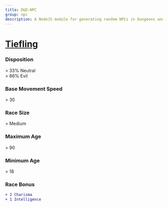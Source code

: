 ```yaml
---
title: D&D-NPC
group: npc
description: A NodeJS module for generating random NPCs in Dungeons and Dragons.
---
```


# **[Tiefling](https://www.dndbeyond.com/races/tiefling)**
### **Disposition**
\> 33% Neutral<br>
\> 66% Evil
### **Base Movement Speed**
\> 30
### **Race Size**
\> Medium
### **Maximum Age**
\> 90
### **Minimum Age**
\> 18
### **Race Bonus**
```diff
+ 2 Charisma
+ 1 Intelligence
```
